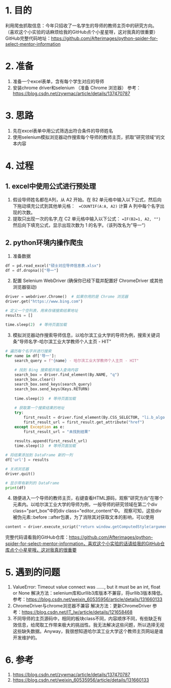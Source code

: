 # 1. 目的
利用爬虫抓取信息：今年只招收了一名学生的导师的教师主页中的研究方向。
（喜欢这个小实验的话麻烦给我的GitHub点个小星星呀，这对我真的很重要）
GitHub完整代码地址：https://github.com/Afterimages/python-spider-for-select-mentor-information
# 2. 准备
1. 准备一个excel表单，含有每个学生对应的导师
2. 安装chrome driver和selenium （准备 Chrome 浏览器）
参考：https://blog.csdn.net/zywmac/article/details/137470787
# 3. 思路
1. 先在excel表单中用公式筛选出符合条件的导师姓名
2. 使用selenium模拟浏览器动作搜索每个导师的教师主页，抓取”研究领域“的文本内容
# 4. 过程
## 1. excel中使用公式进行预处理
1. 假设导师姓名都在A列，从 A2 开始。在 B2 单元格中输入以下公式，然后向下拖动填充公式到其他单元格：
` =COUNTIF(A:A, A2)`
计算 A 列中每个名字出现的次数。
2. 提取只出现一次的名字,在 C2 单元格中输入以下公式：
`=IF(B2=1, A2, "")`
然后向下填充公式，显示出现次数为 1 的名字。（该列改名为”导一“）
## 2. python环境内操作爬虫
1. 准备数据
```python
df = pd.read_excel("硕士对应导师信息表.xlsx")
df = df.dropna()["导一"] 
```
2. 配置 Selenium WebDriver (确保你已经下载并配置好 ChromeDriver 或其他浏览器驱动)
```python
driver = webdriver.Chrome()  # 如果你用的是 Chrome 浏览器
driver.get("https://www.bing.com")

# 定义一个空列表，用来存储搜索结果地址
results = []

time.sleep(2)  # 等待页面加载
```
3. 模拟浏览器动作搜索导师信息，以哈尔滨工业大学的导师为例，搜索关键词条"导师名字-哈尔滨工业大学教师个人主页 - HIT"
```python
# 遍历每个名字并进行搜索
for name in df['导一']:
    search_query = f"{name} - 哈尔滨工业大学教师个人主页 - HIT"
    
    # 找到 Bing 搜索框并输入查询内容
    search_box = driver.find_element(By.NAME, "q")
    search_box.clear()
    search_box.send_keys(search_query)
    search_box.send_keys(Keys.RETURN)
    
    time.sleep(2)  # 等待页面加载
    
    # 获取第一个搜索结果的地址
    try:
        first_result = driver.find_element(By.CSS_SELECTOR, "li.b_algo h2 a")
        first_result_url = first_result.get_attribute("href")
    except Exception as e:
        first_result_url = "未找到结果"
    
    results.append(first_result_url)
    time.sleep(1)  # 等待页面加载

# 将结果添加到 DataFrame 新的一列
df['url'] = results

# 关闭浏览器
driver.quit()

# 显示带有新列的 DataFrame
print(df)
```
4. 随便进入一个导师的教师主页，右键查看HTML源码，观察"研究方向"在哪个元素内。以哈尔滨工业大学的导师为例，一般导师的研究领域在第二个div class="part_box"中的div class="editor_content"中。
观察可知，这些div被伪元素::before ::after包裹，为了消除其对获取文本的影响，可以使用
```python
content = driver.execute_script("return window.getComputedStyle(arguments[0], '::before').getPropertyValue('content') + arguments[0].textContent + window.getComputedStyle(arguments[0], '::after').getPropertyValue('content');", div_element)

```
完整代码请看我的GitHub仓库：https://github.com/Afterimages/python-spider-for-select-mentor-information，喜欢这个小实验的话请给我的GitHub仓库点个小星星哦，这对我真的很重要
# 5. 遇到的问题
1. ValueError: Timeout value connect was ……, but it must be an int, float or None
解决方法：selenium库和urllib3库版本不兼容，将urllib3版本降低。
参考：https://blog.csdn.net/weixin_60535956/article/details/131660133
2. ChromeDriver与chrome浏览器不兼容
解决方法：更新ChromeDriver
参考：https://blog.csdn.net/IT_lw/article/details/121658468
3. 不同导师的主页源码中，相同的板块class不同，内容顺序不同，有些缺乏有效信息，给爬取工作带来极大的挑战性。我无法解决这些问题，所以选择无视这些缺失数据。Anyway，我很想知道哈尔滨工业大学这个教师主页网站是谁开发维护的。
# 6. 参考
1. https://blog.csdn.net/zywmac/article/details/137470787
2. https://blog.csdn.net/weixin_60535956/article/details/131660133
